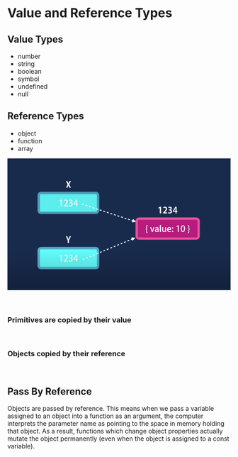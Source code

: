 # Value and Reference Types

## Value Types
* number
* string
* boolean
* symbol
* undefined
* null

## Reference Types
* object
* function
* array

![reference](reference.png)

<br>

### Primitives are copied by their value

<br>

### Objects copied by their reference

<br>

## Pass By Reference
Objects are passed by reference. This means when we pass a variable assigned to an object into a function as an argument, the computer interprets the parameter name as pointing to the space in memory holding that object. As a result, functions which change object properties actually mutate the object permanently (even when the object is assigned to a const variable).